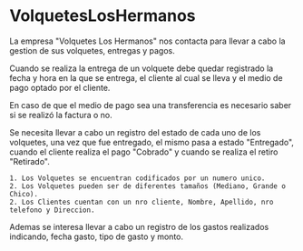 # VolquetesLosHermanos
La empresa "Volquetes Los Hermanos" nos contacta para llevar a cabo la gestion de sus volquetes, entregas y pagos.

Cuando se realiza la entrega de un volquete debe quedar registrado la fecha y hora en la que se entrega, el cliente al cual se lleva
y el medio de pago optado por el cliente. 

En caso de que el medio de pago sea una transferencia es necesario saber si se realizó la factura o no.

Se necesita llevar a cabo un registro del estado de cada uno de los volquetes, una vez que fue entregado, el mismo pasa a estado "Entregado",
cuando el cliente realiza el pago "Cobrado" y cuando se realiza el retiro "Retirado".

	1. Los Volquetes se encuentran codificados por un numero unico.
	2. Los Volquetes pueden ser de diferentes tamaños (Mediano, Grande o Chico).
	2. Los Clientes cuentan con un nro cliente, Nombre, Apellido, nro telefono y Direccion.
	


Ademas se interesa llevar a cabo un registro de los gastos realizados indicando, fecha gasto, tipo de gasto y monto.
